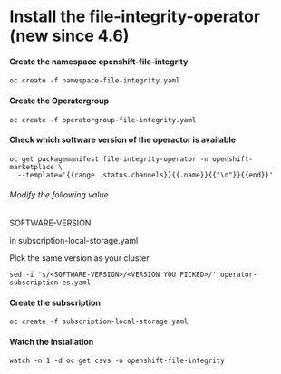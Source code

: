 # Install the file-integrity-operator (new since 4.6)

#### Create the namespace openshift-file-integrity
```
oc create -f namespace-file-integrity.yaml
```

#### Create the Operatorgroup
```
oc create -f operatorgroup-file-integrity.yaml
```

#### Check which software version of the operactor is available
```
oc get packagemanifest file-integrity-operator -n openshift-marketplace \
  --template='{{range .status.channels}}{{.name}}{{"\n"}}{{end}}'
  ```
  ###### Modify the following value
  SOFTWARE-VERSION

  in subscription-local-storage.yaml

  Pick the same version as your cluster
  ```
  sed -i 's/<SOFTWARE-VERSION>/<VERSION YOU PICKED>/' operator-subscription-es.yaml
  ```
  #### Create the subscription
  ```
  oc create -f subscription-local-storage.yaml
  ```

  #### Watch the installation
  ```
  watch -n 1 -d oc get csvs -n openshift-file-integrity
  ```

